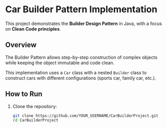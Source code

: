# Car Builder Pattern Implementation

This project demonstrates the **Builder Design Pattern** in Java, with a focus on **Clean Code principles**.

## Overview

The Builder Pattern allows step-by-step construction of complex objects while keeping the object immutable and code clean.

This implementation uses a `Car` class with a nested `Builder` class to construct cars with different configurations (sports car, family car, etc.).

## How to Run

1. Clone the repository:
   ```bash
   git clone https://github.com/YOUR_USERNAME/CarBuilderProject.git
   cd CarBuilderProject
   ```
